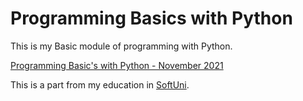 # Programming Basics with Python

This is my Basic module of programming with Python.

[Programming Basic's with Python - November 2021](https://softuni.bg/trainings/3516/programming-basics-with-python-november-2021)

This is a part from my education in [SoftUni](https://about.softuni.bg/). 
